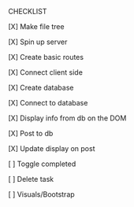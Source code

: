 CHECKLIST

[X] Make file tree

[X] Spin up server

[X] Create basic routes

[X] Connect client side

[X] Create database

[X] Connect to database

[X] Display info from db on the DOM

[X] Post to db

[X] Update display on post

[ ] Toggle completed

[ ] Delete task

[ ] Visuals/Bootstrap
